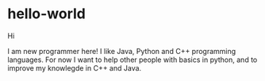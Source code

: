 hello-world
=============

Hi

I am new programmer here! I like Java, Python and C++ programming languages. For now I want to help other people with basics in python, and to improve my knowlegde in C++ and Java.
